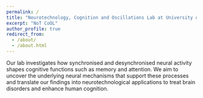 ```yaml
---
permalink: /
title: "Neurotechnology, Cognition and Oscillations Lab at University of Glasgow"
excerpt: "NoT CoOL"
author_profile: true
redirect_from: 
  - /about/
  - /about.html
---
```

Our lab investigates how synchronised and desynchronised neural activity shapes cognitive functions such as memory and attention. We aim to uncover the underlying neural mechanisms that support these processes and translate our findings into neurotechnological applications to treat brain disorders and enhance human cognition.
